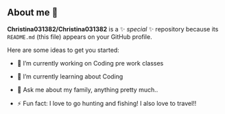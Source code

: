 ## About me 👋


**Christina031382/Christina031382** is a ✨ _special_ ✨ repository because its `README.md` (this file) appears on your GitHub profile.

Here are some ideas to get you started:

- 🔭 I’m currently working on Coding pre work classes
- 🌱 I’m currently learning about Coding
  
  
- 💬 Ask me about my family, anything pretty much..
  
  
- ⚡ Fun fact: I love to go hunting and fishing! I also love to travel!!
  
